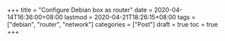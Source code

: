 +++
title = "Configure Debian box as router"
date = 2020-04-14T16:36:00+08:00
lastmod = 2020-04-21T18:26:15+08:00
tags = ["debian", "router", "network"]
categories = ["Post"]
draft = true
toc = true
+++
